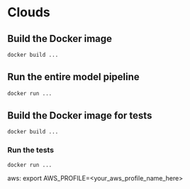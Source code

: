 # Clouds

## Build the Docker image

```bash
docker build ...
```

## Run the entire model pipeline

```bash
docker run ...
```

## Build the Docker image for tests

```bash
docker build ...
```

### Run the tests

```bash
docker run ...
```





aws: export AWS_PROFILE=<your_aws_profile_name_here>